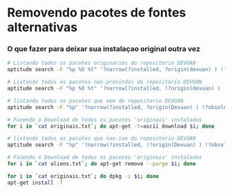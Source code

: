 # Removendo pacotes de fontes alternativas
### O que fazer para deixar sua instalaçao original outra vez

```bash
# Listando todos os pacotes originarios do repositorio DEVUAN
aptitude search -F "%p %O %t" '?narrow(?installed, ?origin(devuan) ) !?obsolete'
```

```bash
# Listando todos os pacotes nao provindos do repositorio DEVUAN
aptitude search -F "%p %O %t" '?narrow(?installed, !?origin(devuan) ) !?obsolete'
```


```bash
# listando todos os pacotes que vem do repositorio DEVUAN
aptitude search -F "%p" '?narrow(?installed, ?origin(Devuan) ) !?obsolete' > originais.txt

# Fazendo o Download de todos os pacotes 'originais' instalados
for i in `cat originais.txt`; do apt-get -t=ascii download $i; done
```

```bash
# listando todos os pacotes que nao sao do repositorio DEVUAN
aptitude search -F "%p" '?narrow(?installed, !?origin(Devuan) ) !?obsolete' > aliens.txt

# Fazendo o Download de todos os pacotes 'originais' instalados
for i in `cat aliens.txt`; do apt-get remove --purge $i; done
```

```bash
for i in `cat originais.txt`; do dpkg -i $i; done
apt-get install -f
```
